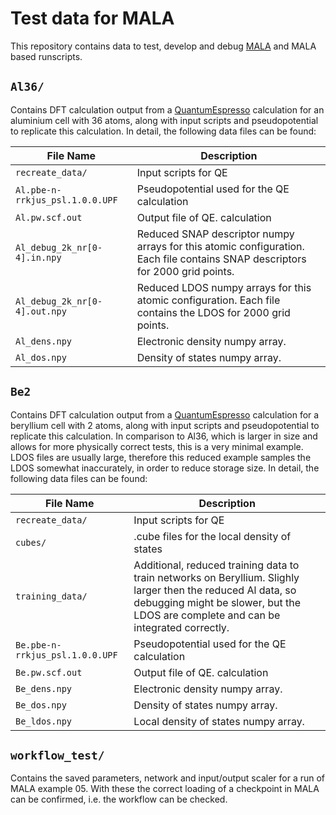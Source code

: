 # Test data for MALA

This repository contains data to test, develop and debug [MALA](https://github.com/mala-project/mala) and MALA based runscripts.

## `Al36/`

Contains DFT calculation output from a [QuantumEspresso](https://www.quantum-espresso.org/) calculation for an aluminium cell with 36 atoms, along with input scripts and pseudopotential to replicate this calculation. In detail, the following data files can be found:

| File Name                       | Description                                                                                                                   |
|---------------------------------|-------------------------------------------------------------------------------------------------------------------------------|
| `recreate_data/`                | Input scripts for QE                                                                                                          |
| `Al.pbe-n-rrkjus_psl.1.0.0.UPF` | Pseudopotential used for the QE calculation                                                                                   |
| `Al.pw.scf.out`                 | Output file of QE. calculation                                                                                                 |
| `Al_debug_2k_nr[0-4].in.npy`    | Reduced SNAP descriptor numpy arrays for this atomic configuration. Each file contains SNAP descriptors for 2000 grid points. |
| `Al_debug_2k_nr[0-4].out.npy`   | Reduced LDOS numpy arrays for this atomic configuration. Each file contains the LDOS for 2000 grid points.                    |
| `Al_dens.npy`                   | Electronic density numpy array.                                                                                               |
| `Al_dos.npy`                    | Density of states numpy array.                                                                                                |

## `Be2`

Contains DFT calculation output from a [QuantumEspresso](https://www.quantum-espresso.org/) calculation for a beryllium cell with 2 atoms, along with input scripts and pseudopotential to replicate this calculation. In comparison to Al36, which is larger in size and allows for more physically correct tests, this is a very minimal example. LDOS files are usually large, therefore this reduced example samples the LDOS somewhat inaccurately, in order to reduce storage size. In detail, the following data files can be found:

| File Name                       | Description                                                                                                                   |
|---------------------------------|-------------------------------------------------------------------------------------------------------------------------------|
| `recreate_data/`                | Input scripts for QE                                                                                                          |
| `cubes/`                | .cube files for the local density of states                                                                                                          |
| `training_data/`                | Additional, reduced training data to train networks on Beryllium. Slighly larger then the reduced Al data, so debugging might be slower, but the LDOS are complete and can be integrated correctly.                                                                                                          |
| `Be.pbe-n-rrkjus_psl.1.0.0.UPF` | Pseudopotential used for the QE calculation                                                                                   |
| `Be.pw.scf.out`                 | Output file of QE. calculation                                                                                                 |
| `Be_dens.npy`                   | Electronic density numpy array.                                                                                               |
| `Be_dos.npy`                    | Density of states numpy array.                                                                                                |
| `Be_ldos.npy`                    | Local density of states numpy array.                                                                                                |


## `workflow_test/`

Contains the saved parameters, network and input/output scaler for a run of MALA example 05. With these the correct loading of a checkpoint in MALA can be confirmed, i.e. the workflow can be checked.
